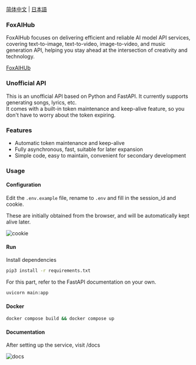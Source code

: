 [简体中文](README_ZH.md) | [日本語](README_JA.md)

### FoxAIHub

FoxAIHub focuses on delivering efficient and reliable AI model API services, covering text-to-image, text-to-video, image-to-video, and music generation API, helping you stay ahead at the intersection of creativity and technology.

[FoxAIHUb](https://foxaihub.com)


### Unofficial API

This is an unofficial API based on Python and FastAPI. It currently supports generating songs, lyrics, etc.  
It comes with a built-in token maintenance and keep-alive feature, so you don't have to worry about the token expiring.

### Features

- Automatic token maintenance and keep-alive
- Fully asynchronous, fast, suitable for later expansion
- Simple code, easy to maintain, convenient for secondary development


### Usage

#### Configuration

Edit the `.env.example` file, rename to `.env` and fill in the session_id and cookie.

These are initially obtained from the browser, and will be automatically kept alive later.

![cookie](./images/cover.png)


#### Run

Install dependencies 

```bash
pip3 install -r requirements.txt
```

For this part, refer to the FastAPI documentation on your own.
```bash
uvicorn main:app 
```

#### Docker

```bash
docker compose build && docker compose up
```

#### Documentation

After setting up the service, visit /docs

![docs](./images/docs.png)
